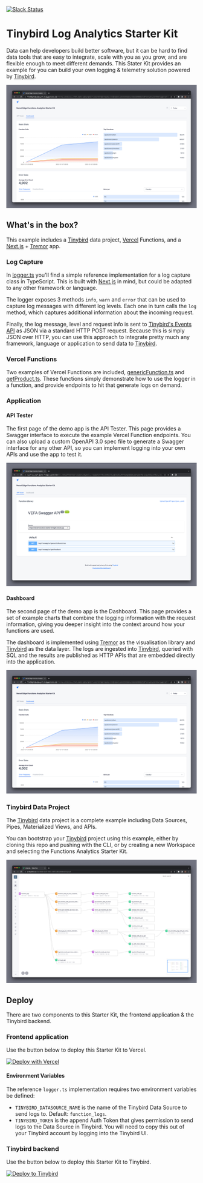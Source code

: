 <p>
  <a href="https://www.tinybird.co/join-our-slack-community"><img alt="Slack Status" src="https://img.shields.io/badge/slack-chat-1FCC83?style=flat&logo=slack"></a>
</p>

# Tinybird Log Analytics Starter Kit

Data can help developers build better software, but it can be hard to find data tools that are easy to integrate, scale with you as you grow, and are flexible enough to meet different demands. This Stater Kit provides an example for you can build your own logging & telemetry solution powered by [Tinybird](https://www.tinybird.co/).

![Tinybird Functions Analytics Dashboard](./assets/img/readme-dashboard.png)

## What's in the box?

This example includes a [Tinybird](https://www.tinybird.co/) data project, [Vercel](https://vercel.com/) Functions, and a [Next.js](https://nextjs.org/) + [Tremor](https://www.tremor.so/) app.

### Log Capture

In [logger.ts](./dashboard/lib/logger.ts) you'll find a simple reference implementation for a log capture class in TypeScript. This is built with [Next.js](https://nextjs.org/) in mind, but could be adapted to any other framework or language.

The logger exposes 3 methods `info`, `warn` and `error` that can be used to capture log messages with different log levels. Each one in turn calls the `log` method, which captures additional information about the incoming request.

Finally, the log message, level and request info is sent to [Tinybird's Events API](https://www.tinybird.co/docs/guides/high-frequency-ingestion.html) as JSON via a standard HTTP POST request. Because this is simply JSON over HTTP, you can use this approach to integrate pretty much any framework, language or application to send data to [Tinybird](https://www.tinybird.co/).

### Vercel Functions

Two examples of Vercel Functions are included, [genericFunction.ts](./dashboard/pages/api/example/genericFunction.ts) and [getProduct.ts](./dashboard/pages/api/example/getProduct.ts). These functions simply demonstrate how to use the logger in a function, and provide endpoints to hit that generate logs on demand.

### Application

#### API Tester

The first page of the demo app is the API Tester. This page provides a Swagger interface to execute the example Vercel Function endpoints. You can also upload a custom OpenAPI 3.0 spec file to generate a Swagger interface for any other API, so you can implement logging into your own APIs and use the app to test it.

![Tinybird Functions Analytics Dashboard](./assets/img/readme-api-tester.png)

#### Dashboard

The second page of the demo app is the Dashboard. This page provides a set of example charts that combine the logging information with the request information, giving you deeper insight into the context around how your functions are used.

The dashboard is implemented using [Tremor](https://www.tremor.so/) as the visualisation library and [Tinybird](https://www.tinybird.co/) as the data layer. The logs are ingested into [Tinybird](https://www.tinybird.co/), queried with SQL and the results are published as HTTP APIs that are embedded directly into the application.

![Tinybird Functions Analytics Dashboard](./assets/img/readme-dashboard.png)

### Tinybird Data Project

The [Tinybird](https://www.tinybird.co/) data project is a complete example including Data Sources, Pipes, Materialized Views, and APIs.

You can bootstrap your [Tinybird](https://www.tinybird.co/) project using this example, either by cloning this repo and pushing with the CLI, or by creating a new Workspace and selecting the Functions Analytics Starter Kit.

![Tinybird Functions Analytics DataFlow](./assets/img/readme-dataflow.png)


## Deploy

There are two components to this Starter Kit, the frontend application & the Tinybird backend.

### Frontend application

Use the button below to deploy this Starter Kit to Vercel.

[![Deploy with Vercel](https://vercel.com/button)](https://vercel.com/new/clone?repository-url=https%3A%2F%2Fgithub.com%2Ftinybirdco%2Flog-analytics-starter-kit&env=TINYBIRD_DATASOURCE_NAME,TINYBIRD_TOKEN&envDescription=These%20Env%20Vars%20link%20your%20frontend%20to%20the%20Tinybird%20backend.%20See%20the%20Starter%20Kit%20readme%20for%20more%20info.&envLink=https%3A%2F%2Fgithub.com%2Ftinybirdco%2Flog-analytics-starter-kit%23environment-variables&project-name=tinybird-log-analytics-starter-kit&repository-name=tinybird-log-analytics-starter-kit)

#### Environment Variables

The reference `logger.ts` implementation requires two environment variables be defined:

- `TINYBIRD_DATASOURCE_NAME` is the name of the Tinybird Data Source to send logs to. Default: `function_logs`.
- `TINYBIRD_TOKEN` is the append Auth Token that gives permission to send logs to the Data Source in Tinybird. You will need to copy this out of your Tinybird account by logging into the Tinybird UI.

### Tinybird backend

Use the button below to deploy this Starter Kit to Tinybird.

[![Deploy to Tinybird](https://cdn.tinybird.co/button)](https://ui.tinybird.co/workspaces/new?name=log-analytics-starter-kit&starter_kit=log-analytics-starter-kit)

